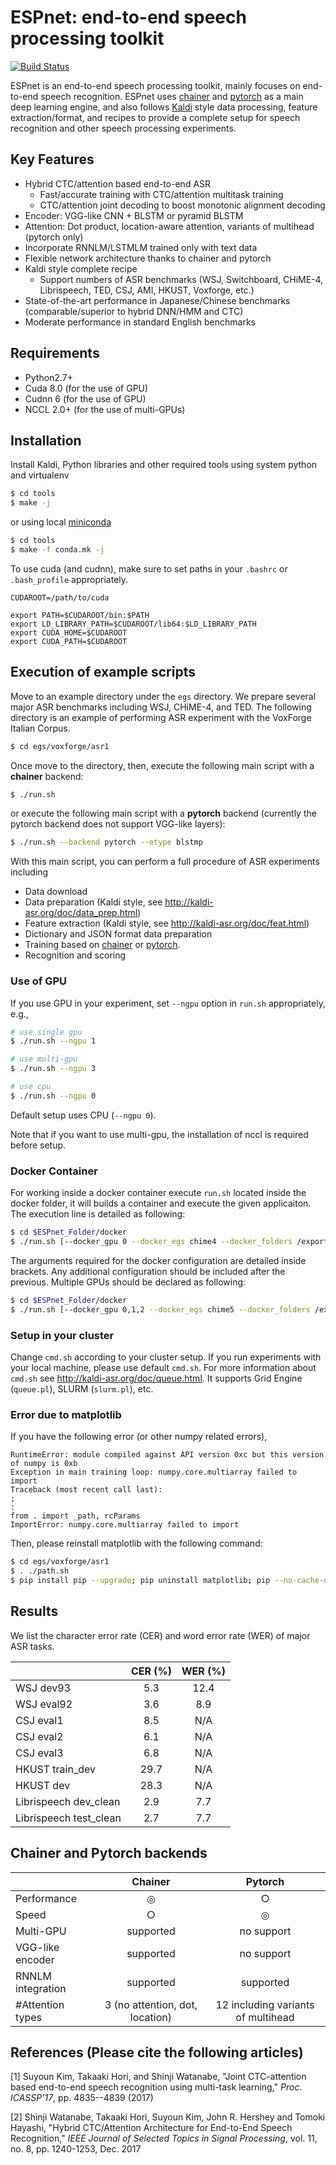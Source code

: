 # ESPnet: end-to-end speech processing toolkit

[![Build Status](https://travis-ci.org/espnet/espnet.svg?branch=master)](https://travis-ci.org/espnet/espnet)

ESPnet is an end-to-end speech processing toolkit, mainly focuses on end-to-end speech recognition.
ESPnet uses [chainer](https://chainer.org/) and [pytorch](http://pytorch.org/) as a main deep learning engine, 
and also follows [Kaldi](http://kaldi-asr.org/) style data processing, feature extraction/format, and recipes to provide a complete setup for speech recognition and other speech processing experiments.


## Key Features

- Hybrid CTC/attention based end-to-end ASR 
  - Fast/accurate training with CTC/attention multitask training
  - CTC/attention joint decoding to boost monotonic alignment decoding
- Encoder: VGG-like CNN + BLSTM or pyramid BLSTM
- Attention: Dot product, location-aware attention, variants of multihead (pytorch only)
- Incorporate RNNLM/LSTMLM trained only with text data
- Flexible network architecture thanks to chainer and pytorch
- Kaldi style complete recipe 
  - Support numbers of ASR benchmarks (WSJ, Switchboard, CHiME-4, Librispeech, TED, CSJ, AMI, HKUST, Voxforge, etc.)
- State-of-the-art performance in Japanese/Chinese benchmarks (comparable/superior to hybrid DNN/HMM and CTC)
- Moderate performance in standard English benchmarks

## Requirements
- Python2.7+  
- Cuda 8.0 (for the use of GPU)  
- Cudnn 6 (for the use of GPU)  
- NCCL 2.0+ (for the use of multi-GPUs)

## Installation

Install Kaldi, Python libraries and other required tools using system python and virtualenv
```sh
$ cd tools
$ make -j
```
or using local [miniconda](https://conda.io/docs/glossary.html#miniconda-glossary)
```sh
$ cd tools
$ make -f conda.mk -j
```


To use cuda (and cudnn), make sure to set paths in your `.bashrc` or `.bash_profile` appropriately.
```
CUDAROOT=/path/to/cuda

export PATH=$CUDAROOT/bin:$PATH
export LD_LIBRARY_PATH=$CUDAROOT/lib64:$LD_LIBRARY_PATH
export CUDA_HOME=$CUDAROOT
export CUDA_PATH=$CUDAROOT
```

## Execution of example scripts
Move to an example directory under the `egs` directory.
We prepare several major ASR benchmarks including WSJ, CHiME-4, and TED.
The following directory is an example of performing ASR experiment with the VoxForge Italian Corpus.
```sh
$ cd egs/voxforge/asr1
```
Once move to the directory, then, execute the following main script with a **chainer** backend:
```sh
$ ./run.sh
```
or execute the following main script with a **pytorch** backend 
(currently the pytorch backend does not support VGG-like layers):
```sh
$ ./run.sh --backend pytorch --etype blstmp
```
With this main script, you can perform a full procedure of ASR experiments including
- Data download
- Data preparation (Kaldi style, see http://kaldi-asr.org/doc/data_prep.html)
- Feature extraction (Kaldi style, see http://kaldi-asr.org/doc/feat.html)
- Dictionary and JSON format data preparation
- Training based on [chainer](https://chainer.org/) or [pytorch](http://pytorch.org/).
- Recognition and scoring

### Use of GPU
If you use GPU in your experiment, set `--ngpu` option in `run.sh` appropriately, e.g., 
```sh
# use single gpu
$ ./run.sh --ngpu 1

# use multi-gpu
$ ./run.sh --ngpu 3

# use cpu
$ ./run.sh --ngpu 0
```
Default setup uses CPU (`--ngpu 0`).  

Note that if you want to use multi-gpu, the installation of nccl is required before setup.

### Docker Container
For working inside a docker container execute `run.sh` located inside the docker folder, it will builds a container and execute the given applicaiton. The execution line is detailed as following: 
```sh
$ cd $ESPnet_Folder/docker
$ ./run.sh [--docker_gpu 0 --docker_egs chime4 --docker_folders /export/corpora4/CHiME4/CHiME3] --dlayers 1 --ngpu 1 
```
The arguments required for the docker configuration are detailed inside brackets. Any additional configuration should be included after the previous.
Multiple GPUs should be declared as following:
```sh
$ cd $ESPnet_Folder/docker
$ ./run.sh [--docker_gpu 0,1,2 --docker_egs chime5 --docker_folders /export/corpora4/CHiME5] --opt adam
```

### Setup in your cluster
Change `cmd.sh` according to your cluster setup.
If you run experiments with your local machine, please use default `cmd.sh`.
For more information about `cmd.sh` see http://kaldi-asr.org/doc/queue.html.
It supports Grid Engine (`queue.pl`), SLURM (`slurm.pl`), etc.

### Error due to matplotlib
If you have the following error (or other numpy related errors), 
```
RuntimeError: module compiled against API version 0xc but this version of numpy is 0xb
Exception in main training loop: numpy.core.multiarray failed to import
Traceback (most recent call last):
;
:
from . import _path, rcParams
ImportError: numpy.core.multiarray failed to import
```
Then, please reinstall matplotlib with the following command:
```sh
$ cd egs/voxforge/asr1
$ . ./path.sh
$ pip install pip --upgrade; pip uninstall matplotlib; pip --no-cache-dir install matplotlib
```

## Results

We list the character error rate (CER) and word error rate (WER) of major ASR tasks.

|           | CER (%) | WER (%)  |
|-----------|:----:|:----:|
| WSJ dev93 | 5.3 | 12.4 |
| WSJ eval92| 3.6 |  8.9 |
| CSJ eval1 | 8.5 | N/A  |
| CSJ eval2 | 6.1 | N/A  |
| CSJ eval3 | 6.8 | N/A  |
| HKUST train_dev | 29.7 | N/A  |
| HKUST dev       | 28.3 | N/A  |
| Librispeech dev_clean  | 2.9 | 7.7 |
| Librispeech test_clean | 2.7 | 7.7 |


## Chainer and Pytorch backends

|           | Chainer | Pytorch |
|-----------|:----:|:----:|
| Performance | ◎ | ○ |
| Speed | ○ | ◎ |
| Multi-GPU | supported | no support |
| VGG-like encoder | supported | no support |
| RNNLM integration | supported | supported |
| #Attention types | 3 (no attention, dot, location) | 12 including variants of multihead |

## References (Please cite the following articles)
[1] Suyoun Kim, Takaaki Hori, and Shinji Watanabe, "Joint CTC-attention based end-to-end speech recognition using multi-task learning," *Proc. ICASSP'17*, pp. 4835--4839 (2017)

[2] Shinji Watanabe, Takaaki Hori, Suyoun Kim, John R. Hershey and Tomoki Hayashi, "Hybrid CTC/Attention Architecture for End-to-End Speech Recognition," *IEEE Journal of Selected Topics in Signal Processing*, vol. 11, no. 8, pp. 1240-1253, Dec. 2017

